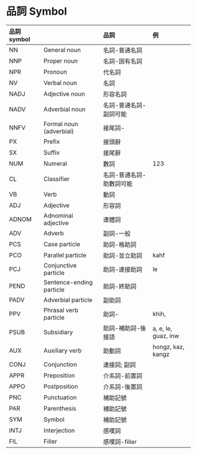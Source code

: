 # 品詞 Symbol

| 品詞 symbol |  | 品詞 | 例 |
| :--- | :--- | :--- | :--- |
| NN | General noun | 名詞-普通名詞 ||
| NNP | Proper noun | 名詞-固有名詞 ||
| NPR | Pronoun | 代名詞 ||
| NV | Verbal noun | 名詞 ||
| NADJ | Adjective noun | 形容名詞 ||
| NADV | Adverbial noun | 名詞-普通名詞-副詞可能 ||
| NNFV | Formal noun (adverbial) | 接尾詞- ||
| PX | Prefix | 接頭辭 ||
| SX | Suffix | 接尾辭 ||
| NUM | Numeral | 數詞 | 123 |
| CL | Classifier | 名詞-普通名詞-助數詞可能 ||
| VB | Verb | 動詞 ||
| ADJ | Adjective | 形容詞 ||
| ADNOM | Adnominal adjective | 連體詞 ||
| ADV | Adverb | 副詞-一般 ||
| PCS | Case particle | 助詞-格助詞 ||
| PCO | Parallel particle | 助詞-並立助詞 | kahf |
| PCJ | Conjunctive particle | 助詞-連接助詞 | le |
| PEND | Sentence-ending particle | 助詞-終助詞 ||
| PADV | Adverbial particle | 副助詞 ||
| PPV | Phrasal verb particle | 助詞- | khih, |
| PSUB | Subsidiary | 助詞-補助詞-後接語 | a, e, le, guaz, inw |
| AUX | Auxiliary verb | 助動詞 | hongz, kaz, kangz |
| CONJ | Conjunction | 連接詞; 副詞 ||
| APPR | Preposition | 介系詞-前置詞 ||
| APPO | Postposition | 介系詞-後置詞 ||
| PNC | Punctuation | 補助記號 ||
| PAR | Parenthesis | 補助記號 ||
| SYM | Symbol | 補助記號 ||
| INTJ | Interjection | 感嘆詞 ||
| FIL | Filler | 感嘆詞-filler ||

